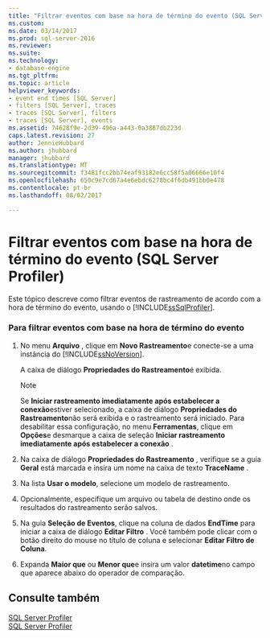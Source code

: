 ```yaml
---
title: "Filtrar eventos com base na hora de término do evento (SQL Server Profiler) | Microsoft Docs"
ms.custom: 
ms.date: 03/14/2017
ms.prod: sql-server-2016
ms.reviewer: 
ms.suite: 
ms.technology:
- database-engine
ms.tgt_pltfrm: 
ms.topic: article
helpviewer_keywords:
- event end times [SQL Server]
- filters [SQL Server], traces
- traces [SQL Server], filters
- traces [SQL Server], events
ms.assetid: 74628f9e-2d39-496a-a443-0a3887db223d
caps.latest.revision: 27
author: JennieHubbard
ms.author: jhubbard
manager: jhubbard
ms.translationtype: MT
ms.sourcegitcommit: f3481fcc2bb74eaf93182e6cc58f5a06666e10f4
ms.openlocfilehash: 650c9e7cd67a4e6ebdc6278bc4f6db491bb0e478
ms.contentlocale: pt-br
ms.lasthandoff: 08/02/2017

---
```

# <a name="filter-events-based-on-the-event-end-time-sql-server-profiler"></a>Filtrar eventos com base na hora de término do evento (SQL Server Profiler)
  Este tópico descreve como filtrar eventos de rastreamento de acordo com a hora de término do evento, usando o [!INCLUDE[ssSqlProfiler](../../includes/sssqlprofiler-md.md)].  
  
### <a name="to-filter-events-based-on-the-event-end-time"></a>Para filtrar eventos com base na hora de término do evento  
  
1.  No menu **Arquivo** , clique em **Novo Rastreamento**e conecte-se a uma instância do [!INCLUDE[ssNoVersion](../../includes/ssnoversion-md.md)].  
  
     A caixa de diálogo **Propriedades do Rastreamento**é exibida.  
  
    > [!NOTE]  
    >  Se **Iniciar rastreamento imediatamente após estabelecer a conexão**estiver selecionado, a caixa de diálogo **Propriedades do Rastreamento**não será exibida e o rastreamento será iniciado. Para desabilitar essa configuração, no menu **Ferramentas**, clique em **Opções**e desmarque a caixa de seleção **Iniciar rastreamento imediatamente após estabelecer a conexão** .  
  
2.  Na caixa de diálogo **Propriedades do Rastreamento** , verifique se a guia **Geral** está marcada e insira um nome na caixa de texto **TraceName** .  
  
3.  Na lista **Usar o modelo**, selecione um modelo de rastreamento.  
  
4.  Opcionalmente, especifique um arquivo ou tabela de destino onde os resultados do rastreamento serão salvos.  
  
5.  Na guia **Seleção de Eventos**, clique na coluna de dados **EndTime** para iniciar a caixa de diálogo **Editar Filtro** . Você também pode clicar com o botão direito do mouse no título de coluna e selecionar **Editar Filtro de Coluna**.  
  
6.  Expanda **Maior que** ou **Menor que**e insira um valor **datetime**no campo que aparece abaixo do operador de comparação.  
  
## <a name="see-also"></a>Consulte também  
 [SQL Server Profiler](../../tools/sql-server-profiler/sql-server-profiler.md)   
 [SQL Server Profiler](../../tools/sql-server-profiler/sql-server-profiler.md)  
  
  
